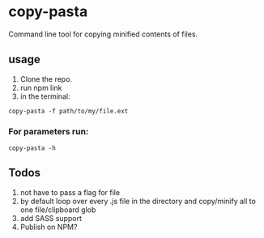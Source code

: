 copy-pasta
==========


Command line tool for copying minified contents of files.

## usage

1. Clone the repo.
2. run npm link
3. in the terminal:
```
copy-pasta -f path/to/my/file.ext
```

### For parameters run:
```
copy-pasta -h
```

## Todos
1. not have to pass a flag for file
2. by default loop over every .js file in the directory and copy/minify all to one file/clipboard glob
3. add SASS support
4. Publish on NPM?
